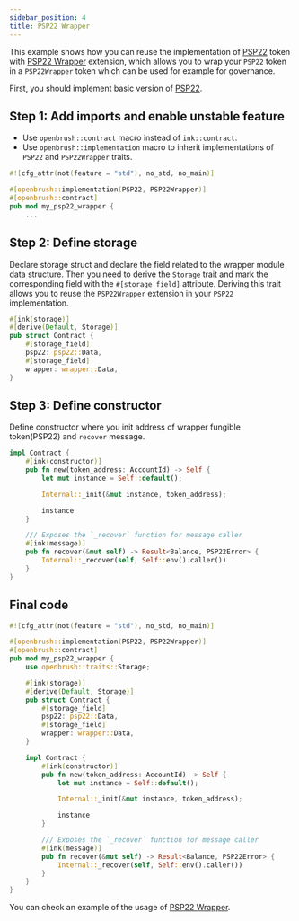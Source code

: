 ```yaml
---
sidebar_position: 4
title: PSP22 Wrapper
---
```


This example shows how you can reuse the implementation of [PSP22](https://github.com/Brushfam/openbrush-contracts/tree/main/contracts/src/token/psp22) token with [PSP22 Wrapper](https://github.com/Brushfam/openbrush-contracts/tree/main/contracts/src/token/psp22/extensions/wrapper.rs) extension, which allows you to wrap your `PSP22` token in a `PSP22Wrapper` token which can be used for example for governance.

First, you should implement basic version of [PSP22](../psp22.md).

## Step 1: Add imports and enable unstable feature

- Use `openbrush::contract` macro instead of `ink::contract`. 
- Use `openbrush::implementation` macro to inherit implementations of `PSP22` and `PSP22Wrapper` traits.

```rust
#![cfg_attr(not(feature = "std"), no_std, no_main)]

#[openbrush::implementation(PSP22, PSP22Wrapper)]
#[openbrush::contract]
pub mod my_psp22_wrapper {
    ...
```

## Step 2: Define storage

Declare storage struct and declare the field related to the wrapper module data structure.
Then you need to derive the `Storage` trait and mark the corresponding field with
the `#[storage_field]` attribute. Deriving this trait allows you to reuse the
`PSP22Wrapper` extension in your `PSP22` implementation.

```rust
#[ink(storage)]
#[derive(Default, Storage)]
pub struct Contract {
    #[storage_field]
    psp22: psp22::Data,
    #[storage_field]
    wrapper: wrapper::Data,
}
```

## Step 3: Define constructor

Define constructor where you init address of wrapper fungible token(PSP22) and `recover` message.

```rust
impl Contract {
    #[ink(constructor)]
    pub fn new(token_address: AccountId) -> Self {
        let mut instance = Self::default();

        Internal::_init(&mut instance, token_address);

        instance
    }

    /// Exposes the `_recover` function for message caller
    #[ink(message)]
    pub fn recover(&mut self) -> Result<Balance, PSP22Error> {
        Internal::_recover(self, Self::env().caller())
    }
}
```

## Final code

```rust
#![cfg_attr(not(feature = "std"), no_std, no_main)]

#[openbrush::implementation(PSP22, PSP22Wrapper)]
#[openbrush::contract]
pub mod my_psp22_wrapper {
    use openbrush::traits::Storage;

    #[ink(storage)]
    #[derive(Default, Storage)]
    pub struct Contract {
        #[storage_field]
        psp22: psp22::Data,
        #[storage_field]
        wrapper: wrapper::Data,
    }

    impl Contract {
        #[ink(constructor)]
        pub fn new(token_address: AccountId) -> Self {
            let mut instance = Self::default();

            Internal::_init(&mut instance, token_address);

            instance
        }

        /// Exposes the `_recover` function for message caller
        #[ink(message)]
        pub fn recover(&mut self) -> Result<Balance, PSP22Error> {
            Internal::_recover(self, Self::env().caller())
        }
    }
}

```

You can check an example of the usage of [PSP22 Wrapper](https://github.com/Brushfam/openbrush-contracts/tree/main/examples/psp22_extensions/wrapper).
